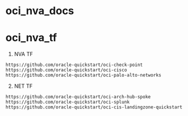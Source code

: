 # oci_nva_docs
# oci_nva_tf

1. NVA TF


```
https://github.com/oracle-quickstart/oci-check-point
https://github.com/oracle-quickstart/oci-cisco
https://github.com/oracle-quickstart/oci-palo-alto-networks
```

2. NET TF

```
https://github.com/oracle-quickstart/oci-arch-hub-spoke
https://github.com/oracle-quickstart/oci-splunk
https://github.com/oracle-quickstart/oci-cis-landingzone-quickstart
```
